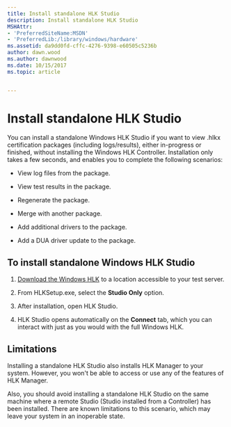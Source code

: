 ```yaml
---
title: Install standalone HLK Studio
description: Install standalone HLK Studio
MSHAttr:
- 'PreferredSiteName:MSDN'
- 'PreferredLib:/library/windows/hardware'
ms.assetid: da9dd0fd-cffc-4276-9398-e60505c5236b
author: dawn.wood
ms.author: dawnwood
ms.date: 10/15/2017
ms.topic: article


---
```


# Install standalone HLK Studio


You can install a standalone Windows HLK Studio if you want to view .hlkx certification packages (including logs/results), either in-progress or finished, without installing the Windows HLK Controller. Installation only takes a few seconds, and enables you to complete the following scenarios:

-   View log files from the package.

-   View test results in the package.

-   Regenerate the package.

-   Merge with another package.

-   Add additional drivers to the package.

-   Add a DUA driver update to the package.

## <span id="To_install_standalone_Windows_HLK_Studio"></span><span id="to_install_standalone_windows_hlk_studio"></span><span id="TO_INSTALL_STANDALONE_WINDOWS_HLK_STUDIO"></span>To install standalone Windows HLK Studio


1.  [Download the Windows HLK](https://docs.microsoft.com/windows-hardware/test/hlk/windows-hardware-lab-kit) to a location accessible to your test server.

2.  From HLKSetup.exe, select the **Studio Only** option.

3.  After installation, open HLK Studio.

4.  HLK Studio opens automatically on the **Connect** tab, which you can interact with just as you would with the full Windows HLK.

## <span id="Limitations"></span><span id="limitations"></span><span id="LIMITATIONS"></span>Limitations


Installing a standalone HLK Studio also installs HLK Manager to your system. However, you won't be able to access or use any of the features of HLK Manager.

Also, you should avoid installing a standalone HLK Studio on the same machine where a remote Studio (Studio installed from a Controller) has been installed. There are known limitations to this scenario, which may leave your system in an inoperable state.

 

 






